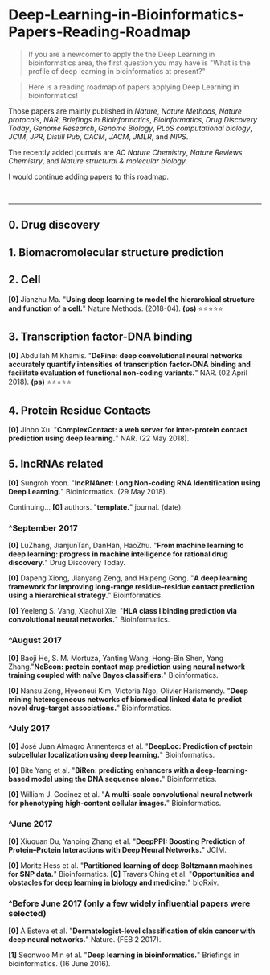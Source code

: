 # Deep-Learning-in-Bioinformatics-Papers-Reading-Roadmap
>If you are a newcomer to apply the the Deep Learning in bioinformatics area, the first question you may have is "What is the profile of deep learning in bioinformatics at present?"

>Here is a reading roadmap of papers applying Deep Learning in bioinformatics!

Those papers are mainly published in _Nature_, _Nature Methods_, _Nature protocols_, _NAR_, _Briefings in Bioinformatics_, _Bioinformatics_, _Drug Discovery Today_, _Genome Research_, _Genome Biology_, _PLoS computational biology_, _JCIM_, _JPR_, _Distill Pub_, _CACM_, _JACM_, _JMLR_, and _NIPS_.

The recently added journals are _AC_ _Nature Chemistry_, _Nature Reviews Chemistry_, and _Nature structural & molecular biology_.

I would continue adding papers to this roadmap.

<br> 

---------------------------------------
## 0. Drug discovery


## 1. Biomacromolecular structure prediction


## 2. Cell

**[0]** Jianzhu Ma. "**Using deep learning to model the hierarchical structure and function of a cell.**" Nature Methods. (2018-04). **(ps)** :star::star::star::star::star:

## 3. Transcription factor-DNA binding

**[0]** Abdullah M Khamis. "**DeFine: deep convolutional neural networks accurately quantify intensities of transcription factor-DNA binding and facilitate evaluation of functional non-coding variants.**" NAR. (02 April 2018). **(ps)** :star::star::star::star::star:


## 4. Protein Residue Contacts

**[0]** Jinbo Xu. "**ComplexContact: a web server for inter-protein contact prediction using deep learning.**" NAR. (22 May 2018). 


## 5. lncRNAs related 

**[0]** Sungroh Yoon. "**lncRNAnet: Long Non-coding RNA Identification using Deep Learning.**" Bioinformatics. (29 May 2018). 

Continuing...
**[0]** authors. "**template.**" journal. (date). 

### ^September 2017

**[0]** LuZhang, JianjunTan, DanHan, HaoZhu. "**From machine learning to deep learning: progress in machine intelligence for rational drug discovery.**" Drug Discovery Today. 

**[0]** Dapeng Xiong, Jianyang Zeng, and Haipeng Gong. "**A deep learning framework for improving long-range residue–residue contact prediction using a hierarchical strategy.**" Bioinformatics. 

**[0]** Yeeleng S. Vang, Xiaohui Xie. "**HLA class I binding prediction via convolutional neural networks.**" Bioinformatics.

### ^August 2017
**[0]** Baoji He, S. M. Mortuza, Yanting Wang, Hong-Bin Shen, Yang Zhang."**NeBcon: protein contact map prediction using neural network training coupled with naïve Bayes classifiers.**" Bioinformatics. 

**[0]** Nansu Zong, Hyeoneui Kim, Victoria Ngo, Olivier Harismendy. "**Deep mining heterogeneous networks of biomedical linked data to predict novel drug–target associations.**" Bioinformatics. 

### ^July 2017

**[0]** José Juan Almagro Armenteros et al. "**DeepLoc: Prediction of protein subcellular localization using deep learning.**" Bioinformatics. 

**[0]** Bite Yang et al. "**BiRen: predicting enhancers with a deep-learning-based model using the DNA sequence alone.**" Bioinformatics.

**[0]** William J. Godinez et al. "**A multi-scale convolutional neural network for phenotyping high-content cellular images.**" Bioinformatics. 

### ^June 2017

**[0]** Xiuquan Du, Yanping Zhang et al. "**DeepPPI: Boosting Prediction of Protein–Protein Interactions with Deep Neural Networks.**" JCIM. 

**[0]** Moritz Hess et al. "**Partitioned learning of deep Boltzmann machines for SNP data.**" Bioinformatics.
**[0]** Travers Ching et al. "**Opportunities and obstacles for deep learning in biology and medicine.**" bioRxiv.  


### ^Before June 2017 (only a few widely influential papers were selected)


**[0]** A Esteva et al. "**Dermatologist-level classification of skin cancer with deep neural networks.**" Nature. (FEB 2 2017). 

**[1]** Seonwoo Min et al. "**Deep learning in bioinformatics.**" Briefings in bioinformatics. (16 June 2016). 

<br>


